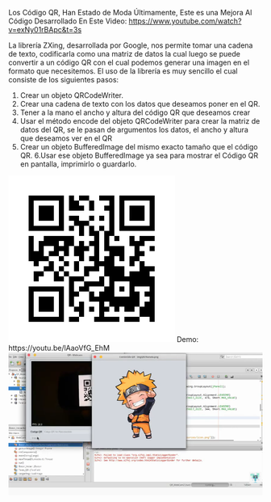 Los Código QR, Han Estado de Moda Últimamente,
Este es una Mejora Al Código Desarrollado En Este Video: 
https://www.youtube.com/watch?v=exNy01rBApc&t=3s

La librería ZXing, desarrollada por Google, nos permite tomar una cadena de texto, codificarla como una matriz de datos la cual luego se puede convertir a un código QR con el cual podemos generar una imagen en el formato que necesitemos.
El uso de la librería es muy sencillo el cual consiste de los siguientes pasos:
1. Crear un objeto QRCodeWriter.
2. Crear una cadena de texto con los datos que deseamos poner en el QR.
3. Tener a la mano el ancho y altura del código QR que deseamos crear
4. Usar el método encode del objeto QRCodeWriter para crear la matriz de datos del QR, se le pasan de argumentos los datos, el ancho y altura que deseamos ver en el QR
5. Crear un objeto BufferedImage del mismo exacto tamaño que el código QR.
6.Usar ese objeto BufferedImage ya sea para mostrar el Código QR en pantalla, imprimirlo o guardarlo.

<img src="https://github.com/marto-nieto-g16/Lector-Codigo-QR-ZXing/blob/master1/QR%20En%20Java.png" />
Demo: https://youtu.be/lAaoVfG_EhM

<img src="https://github.com/marto-nieto-g16/Lector-Codigo-QR-ZXing/blob/master1/QR%20Naruto%20(1).png" />

